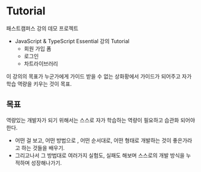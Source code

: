 # Tutorial 
패스트캠퍼스 강의 데모 프로젝트
- JavaScript & TypeScript Essential 강의 Tutorial 
  - 회원 가입 폼
  - 로그인
  - 차트라이브러리

이 강의의 목표가 누군가에게 가이드 받을 수 없는 상화황에서 가이드가 되어주고 자가 학습 역량을 키우는 것이 목표.
## 목표
역량있는 개발자가 되기 위해서는 스스로 자가 학습하는 역량이 필요하고 습관화 되어야 한다.
- 어떤 걸 보고, 어떤 방법으로 , 어떤 순서대로, 어떤 형태로 개발하는 것이 좋은가라고 하는 것들을 배우기.
- 그리고나서 그 방법대로 여러가지 실험도, 실패도 해보며 스스로의 개발 방식을 누적하며 성장해나가기.